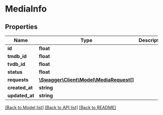 # MediaInfo

## Properties
Name | Type | Description | Notes
------------ | ------------- | ------------- | -------------
**id** | **float** |  | [optional] 
**tmdb_id** | **float** |  | [optional] 
**tvdb_id** | **float** |  | [optional] 
**status** | **float** |  | [optional] 
**requests** | [**\Swagger\Client\Model\MediaRequest[]**](MediaRequest.md) |  | [optional] 
**created_at** | **string** |  | [optional] 
**updated_at** | **string** |  | [optional] 

[[Back to Model list]](../../README.md#documentation-for-models) [[Back to API list]](../../README.md#documentation-for-api-endpoints) [[Back to README]](../../README.md)

